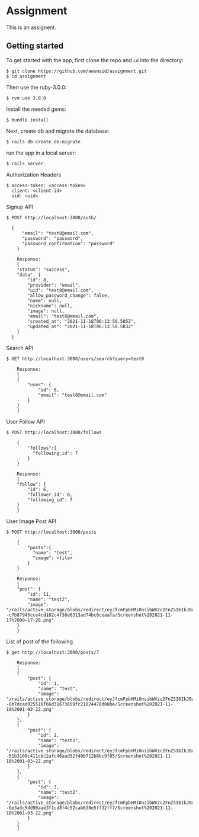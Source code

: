# Assignment

This is an assignent.

## Getting started

To get started with the app, first clone the repo and `cd` into the directory:

```
$ git clone https://github.com/awsmsid/assignment.git
$ cd assignment
```

Then use the ruby-3.0.0:

```
$ rvm use 3.0.0
```

Install the needed gems:

```
$ bundle install
```

Next, create db and migrate the database:

```
$ rails db:create db:migrate
```

run the app in a local server:

```
$ rails server
```

Authorization Headers

```
$ access-token: <access-token>
  client: <client-id>
  uid: <uid>
```

Signup API

```
$ POST http://localhost:3000/auth/
  
  {
	  "email": "test8@email.com",
	  "password": "password",
	  "password_confirmation": "password"
	}

	Response:
	{
    "status": "success",
    "data": {
        "id": 8,
        "provider": "email",
        "uid": "test8@email.com",
        "allow_password_change": false,
        "name": null,
        "nickname": null,
        "image": null,
        "email": "test8@email.com",
        "created_at": "2021-11-18T06:13:50.505Z",
        "updated_at": "2021-11-18T06:13:50.583Z"
    }
  }
```

Search API

```
$ GET http://localhost:3000/users/search?query=test8

	Response:
	[
    {
        "user": {
            "id": 8,
            "email": "test8@email.com"
        }
    }
	]
```

User Follow API

```
$ POST http://localhost:3000/follows

	{
		"follows":{
		  "following_id": 7
		}
	}

	Response:
	{
    "follow": {
        "id": 6,
        "follower_id": 8,
        "following_id": 7
    }
	}
```

User Image Post API

```
$ POST http://localhost:3000/posts

	{
		"posts":{
		  "name": "test",
		  "image": <file>
		}
	}

	Response:
	{
    "post": {
        "id": 11,
        "name": "test2",
        "image": "/rails/active_storage/blobs/redirect/eyJfcmFpbHMiOnsibWVzc2FnZSI6IkJBaHBFQT09IiwiZXhwIjpudWxsLCJwdXIiOiJibG9iX2lkIn19--c7b87945cce4cd102c4f36e6313ad74bc6ceaafa/Screenshot%202021-11-17%2000-17-28.png"
    }
	}
```

List of post of the following

```
$ get http://localhost:3000/posts/7

	Response:
	[
    {
        "post": {
            "id": 1,
            "name": "test",
            "image": "/rails/active_storage/blobs/redirect/eyJfcmFpbHMiOnsibWVzc2FnZSI6IkJBaHBCZz09IiwiZXhwIjpudWxsLCJwdXIiOiJibG9iX2lkIn19--8b7dcad825516f66d31673659fc21024478d08be/Screenshot%202021-11-18%2001-03-22.png"
        }
    },
    {
        "post": {
            "id": 2,
            "name": "test2",
            "image": "/rails/active_storage/blobs/redirect/eyJfcmFpbHMiOnsibWVzc2FnZSI6IkJBaHBCdz09IiwiZXhwIjpudWxsLCJwdXIiOiJibG9iX2lkIn19--51b3100c411cbc2afc46aad52f40b712b8bc9f85/Screenshot%202021-11-18%2001-03-22.png"
        }
    },
    {
        "post": {
            "id": 3,
            "name": "test2",
            "image": "/rails/active_storage/blobs/redirect/eyJfcmFpbHMiOnsibWVzc2FnZSI6IkJBaHBDQT09IiwiZXhwIjpudWxsLCJwdXIiOiJibG9iX2lkIn19--6e3a3c5dd90aae3f1cd8f4c52cab638e5ff32ff7/Screenshot%202021-11-18%2001-03-22.png"
        }
    }
	]
```
